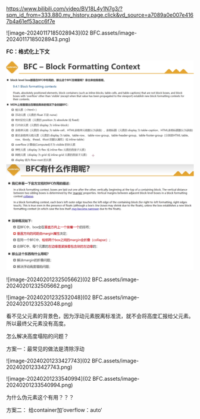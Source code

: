 https://www.bilibili.com/video/BV18L4y1N7g3/?spm_id_from=333.880.my_history.page.click&vd_source=a7089a0e007e4167b4a61ef53acc6f7e

![image-20240117185028943](02 BFC.assets/image-20240117185028943.png)





**FC：格式化上下文**







<img src="02 BFC.assets/image-20240117190155775.png" alt="image-20240117190155775" style="zoom:150%;" />











<img src="02 BFC.assets/image-20240117192504334.png" alt="image-20240117192504334" style="zoom:150%;" />







![image-20240201232505662](02 BFC.assets/image-20240201232505662.png)



![image-20240201232532048](02 BFC.assets/image-20240201232532048.png)



看不见父元素的背景色，因为浮动元素脱离标准流，就不会将高度汇报给父元素。所以最终父元素没有高度。



怎么解决高度塌陷的问题？

方案一：最常见的做法是清除浮动

![image-20240201233427743](02 BFC.assets/image-20240201233427743.png)

![image-20240201233540994](02 BFC.assets/image-20240201233540994.png)

为什么伪元素这个有用？？？



方案二： 给container加’overflow：auto‘

















